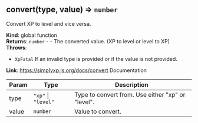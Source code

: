 <a name="convert"></a>

## convert(type, value) ⇒ <code>number</code>

Convert XP to level and vice versa.

**Kind**: global function  
**Returns**: <code>number</code> - - The converted value. (XP to level or level to XP)  
**Throws**:

- <code>XpFatal</code> If an invalid type is provided or if the value is not provided.

**Link**: https://simplyxp.js.org/docs/convert Documentation

| Param | Type                                                          | Description                                       |
|-------|---------------------------------------------------------------|---------------------------------------------------|
| type  | <code>&quot;xp&quot;</code> \| <code>&quot;level&quot;</code> | Type to convert from. Use either "xp" or "level". |
| value | <code>number</code>                                           | Value to convert.                                 |

